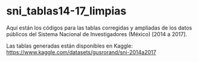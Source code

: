 # sni_tablas14-17_limpias
Aquí están los códigos para las tablas corregidas y ampliadas de los datos públicos del Sistema Nacional de Investigadores (México) [2014 a 2017].

Las tablas generadas están disponibles en Kaggle:
https://www.kaggle.com/datasets/gusrorand/sni-2014a2017
